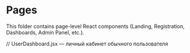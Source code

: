 # Pages

This folder contains page-level React components (Landing, Registration, Dashboards, Admin Panel, etc.). 

// UserDashboard.jsx — личный кабинет обычного пользователя 